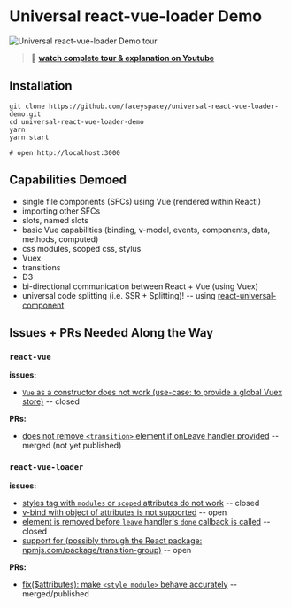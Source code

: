 # Universal react-vue-loader Demo

![Universal react-vue-loader Demo tour](./tour.gif)
> 🎥 **[watch complete tour & explanation on Youtube](https://www.youtube.com/watch?v=Ie30Vi0ZnJk)**

## Installation

```
git clone https://github.com/faceyspacey/universal-react-vue-loader-demo.git
cd universal-react-vue-loader-demo
yarn
yarn start

# open http://localhost:3000
```


## Capabilities Demoed
- single file components (SFCs) using Vue (rendered within React!)
- importing other SFCs
- slots, named slots
- basic Vue capabilities (binding, v-model, events, components, data, methods, computed)
- css modules, scoped css, stylus
- Vuex
- transitions
- D3
- bi-directional communication between React + Vue (using Vuex)
- universal code splitting (i.e. SSR + Splitting)! -- using [react-universal-component](https://github.com/faceyspacey/react-universal-component)

## Issues + PRs Needed Along the Way

### `react-vue`

**issues:**
- [`Vue` as a constructor does not work (use-case: to provide a global Vuex store)](https://github.com/SmallComfort/react-vue/issues/6) -- closed

**PRs:**
- [does not remove `<transition>` element if onLeave handler provided](https://github.com/SmallComfort/react-vue/pull/5) -- merged (not yet published)

### `react-vue-loader`

**issues:**
- [styles tag with `modules` or `scoped` attributes do not work](https://github.com/SmallComfort/react-vue-loader/issues/1) -- closed
- [v-bind with object of attributes is not supported](https://github.com/SmallComfort/react-vue-loader/issues/5) -- open
- [<transition> element is removed before `leave` handler's `done` callback is called](https://github.com/SmallComfort/react-vue-loader/issues/4) -- closed
- [support for <transition-group> (possibly through the React package: npmjs.com/package/transition-group)](https://github.com/SmallComfort/react-vue-loader/issues/3) -- open

**PRs:**
- [fix($attributes): make `<style module>` behave accurately](https://github.com/SmallComfort/react-vue-loader/pull/2) -- merged/published

